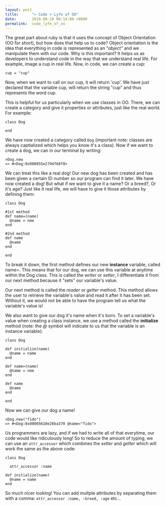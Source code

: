 ```yaml
---
layout: post
title:      "< Code > Lyfe of OO"
date:       2018-09-18 00:14:00 +0000
permalink:  code_lyfe_of_oo
---
```



The great part about ruby is that it uses the concept of Object Orientation (OO for short), but how does that help us to code? Object orientation is the idea that everything in code is represented as an *"object"* and we manipulate them with our code. Why is this important? It helps us as developers to understand code in the way that we understand real life. For example, image  a cup in real life. Now, in code, we can create a cup:
```
cup = "cup"
```
Now, when we want to call on our cup, it will return 'cup'. We have just declared that the variable cup, will return the string "cup" and thus represents the word cup.

This is helpful for us particularly when we use classes in OO. There, we can create a category and give it properties or attributes, just like the real world. For example: 
```
class Dog

end
```
We have now created a category called `Dog` (important note: classes are always captialized which helps you know it's a class). Now if we want to create a dog, we can in our terminal by writing:
```
>Dog.new
=> #<Dog:0x000055e2794f68f0>
```
We can treat this like a real dog! Our new dog has been created and has been given a certain ID number so our program can find it later. We have now created a dog! But what if we want to give it a name? Or a breed?, Or it's age? Just like it real life, we will have to give it those attributes by defining them:
```
class Dog

#1st method
def name=(name)
  @name = nme
end

#2nd method
def name
  @name
end

end
```
To break it down, the first method defines our new **instance** variable, called name=. This means that for our dog, we can use this variable at anytime within the Dog class. This is called the *writer* or *setter*, I differentiate it from our next method because it "sets" our variable's value.

Our next method is called the *reader* or *getter* method. This method allows the user to retrieve the variable's value and read it after it has been set. Without it, we would not be able to have the program tell us what the variable's value is!

We also want to give our dog it's name when it's born. To set a variable's value when creating a class instance, we use a method called the **initialize** method (note: the *@* symbol will indicate to us that the variable is an instance variable):

```
class Dog

def initialize(name)
  @name = name
end

def name=(name)
  @name = nme
end

def name
  @name
end

end
```

Now we can give our dog a name!
```
>Dog.new("fido")
=> #<Dog:0x00005610e26ba370 @name="fido">
```

Us programmers are lazy, and if we had to write all of that everytime, our code would like ridiculously long! So to reduce the amount of typing, we can use an `attr_accessor` which combines the *setter* and *getter* which will work the same as the above code:
```
class Dog

  attr_accessor :name

def initialize(name)
  @name = name
end
```
So much nicer looking! You can add multple attributes by separating them with a comma:
`attr_accessor :name, :breed, :age` etc...
